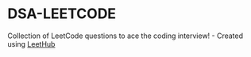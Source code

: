 # DSA-LEETCODE
Collection of LeetCode questions to ace the coding interview! - Created using [LeetHub](https://github.com/QasimWani/LeetHub)

